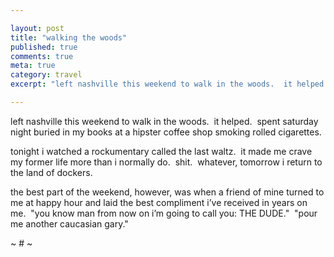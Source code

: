 ```yaml
---

layout: post
title: "walking the woods"
published: true
comments: true
meta: true
category: travel
excerpt: "left nashville this weekend to walk in the woods.  it helped.  spent saturday night buried in my books at a hipster coffee shop smoking rolled cigarettes."

---
```


left nashville this weekend to walk in the woods.  it helped.  spent saturday night buried in my books at a hipster coffee shop smoking rolled cigarettes.

tonight i watched a rockumentary called the last waltz.  it made me crave my former life more than i normally do.  shit.  whatever, tomorrow i return to the land of dockers.

the best part of the weekend, however, was when a friend of mine turned to me at happy hour and laid the best compliment i’ve received in years on me.  "you know man from now on i’m going to call you: THE DUDE."  "pour me another caucasian gary."

~ # ~